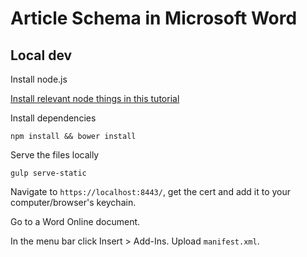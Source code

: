 # Article Schema in Microsoft Word

## Local dev

Install node.js

[Install relevant node things in this tutorial](http://dev.office.com/docs/add-ins/get-started/create-an-office-add-in-using-any-editor)

Install dependencies

```
npm install && bower install
```

Serve the files locally

```
gulp serve-static
```

Navigate to `https://localhost:8443/`, get the cert and add it to your computer/browser's keychain.

Go to a Word Online document.

In the menu bar click Insert > Add-Ins. Upload `manifest.xml`.